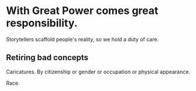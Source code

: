 # With Great Power comes great responsibility. 

Storytellers scaffold people's reality, so we hold a duty of care.

## Retiring bad concepts

Caricatures. By citizenship or gender or occupation or physical appearance. 

Race.

